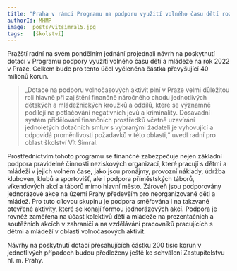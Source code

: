 ```yaml
---
title: "Praha v rámci Programu na podporu využití volného času dětí rozdělí mezi jednotlivé žadatele přes 40 milionů korun"
authorId: MHMP
image: 	posts/vitsimral5.jpg
tags:   [školství]
---
```


Pražští radní na svém pondělním jednání projednali návrh na poskytnutí dotací v Programu podpory využití volného času dětí a mládeže na rok 2022 v Praze. Celkem bude pro tento účel vyčleněna částka převyšující 40 milionů korun. 

> „Dotace na podporu volnočasových aktivit plní v Praze velmi důležitou roli hlavně při zajištění finančně náročného chodu jednotlivých dětských a mládežnických kroužků a oddílů, které se významně podílejí na potlačování negativních jevů a kriminality. Dosavadní systém přidělování finančních prostředků včetně uzavírání jednoletých dotačních smluv s vybranými žadateli je vyhovující a odpovídá proměnlivosti požadavků v této oblasti,“ uvedl radní pro oblast školství Vít Šimral. 

Prostřednictvím tohoto programu se finančně zabezpečuje nejen základní podpora pravidelné činnosti neziskových organizací, které pracují s dětmi a mládeží v jejich volném čase, jako jsou pronájmy, provozní náklady, údržba kluboven, klubů a sportovišť, ale i podpora příměstských táborů, víkendových akcí a táborů mimo hlavní město. Zároveň jsou podporovány jednorázové akce na území Prahy především pro neorganizované děti a mládež. Pro tuto cílovou skupinu je podpora směřována i na takzvané otevřené aktivity, které se konají formou jednorázových akcí. Podpora je rovněž zaměřena na účast kolektivů dětí a mládeže na prezentačních a soutěžních akcích v zahraničí a na vzdělávání pracovníků pracujících s dětmi a mládeží v oblasti volnočasových aktivit. 

Návrhy na poskytnutí dotací přesahujících částku 200 tisíc korun v jednotlivých případech budou předloženy ještě ke schválení Zastupitelstvu hl. m. Prahy.
